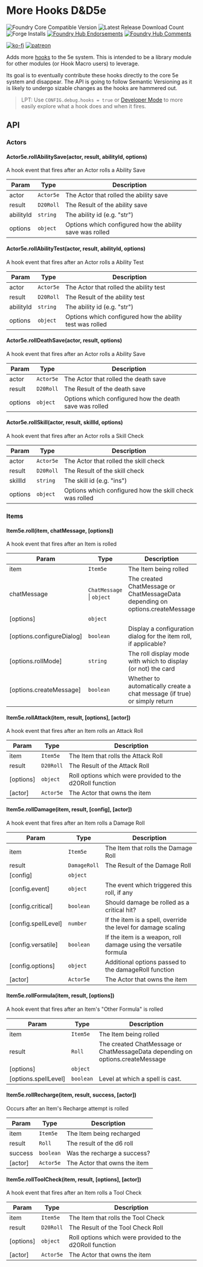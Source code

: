# More Hooks D&D5e

![Foundry Core Compatible Version](https://img.shields.io/badge/dynamic/json.svg?url=https%3A%2F%2Fraw.githubusercontent.com%2FElfFriend-DnD%2Ffoundryvtt-more-hooks-5e%2Fmain%2Fmodule.json&label=Foundry%20Version&query=$.compatibleCoreVersion&colorB=orange)
![Latest Release Download Count](https://img.shields.io/badge/dynamic/json?label=Downloads@latest&query=assets%5B1%5D.download_count&url=https%3A%2F%2Fapi.github.com%2Frepos%2FElfFriend-DnD%2Ffoundryvtt-more-hooks-5e%2Freleases%2Flatest)
![Forge Installs](https://img.shields.io/badge/dynamic/json?label=Forge%20Installs&query=package.installs&suffix=%25&url=https%3A%2F%2Fforge-vtt.com%2Fapi%2Fbazaar%2Fpackage%2Fmore-hooks-5e&colorB=4aa94a)
[![Foundry Hub Endorsements](https://img.shields.io/endpoint?logoColor=white&url=https%3A%2F%2Fwww.foundryvtt-hub.com%2Fwp-json%2Fhubapi%2Fv1%2Fpackage%2Fmore-hooks-5e%2Fshield%2Fendorsements)](https://www.foundryvtt-hub.com/package/more-hooks-5e/)
[![Foundry Hub Comments](https://img.shields.io/endpoint?logoColor=white&url=https%3A%2F%2Fwww.foundryvtt-hub.com%2Fwp-json%2Fhubapi%2Fv1%2Fpackage%2Fmore-hooks-5e%2Fshield%2Fcomments)](https://www.foundryvtt-hub.com/package/more-hooks-5e/)

[![ko-fi](https://img.shields.io/badge/-buy%20me%20a%20coke-%23FF5E5B)](https://ko-fi.com/elffriend)
[![patreon](https://img.shields.io/badge/-patreon-%23FF424D)](https://www.patreon.com/ElfFriend_DnD)

Adds more [hooks](https://foundryvtt.wiki/en/development/guides/Hooks_Listening_Calling) to the 5e system. This is intended to be a library module for other modules (or Hook Macro users) to leverage.

Its goal is to eventually contribute these hooks directly to the core 5e system and disappear. The API is going to follow Semantic Versioning as it is likely to undergo sizable changes as the hooks are hammered out.

> LPT: Use `CONFIG.debug.hooks = true` or [Developer Mode](https://github.com/League-of-Foundry-Developers/foundryvtt-devMode) to more easily explore what a hook does and when it fires.

## API

### Actors

#### Actor5e.rollAbilitySave(actor, result, abilityId, options)

A hook event that fires after an Actor rolls a Ability Save

| Param     | Type                 | Description                                              |
| --------- | -------------------- | -------------------------------------------------------- |
| actor     | <code>Actor5e</code> | The Actor that rolled the ability save                   |
| result    | <code>D20Roll</code> | The Result of the ability save                           |
| abilityId | <code>string</code>  | The ability id (e.g. "str")                              |
| options   | <code>object</code>  | Options which configured how the ability save was rolled |

#### Actor5e.rollAbilityTest(actor, result, abilityId, options)

A hook event that fires after an Actor rolls a Ability Test

| Param     | Type                 | Description                                              |
| --------- | -------------------- | -------------------------------------------------------- |
| actor     | <code>Actor5e</code> | The Actor that rolled the ability test                   |
| result    | <code>D20Roll</code> | The Result of the ability test                           |
| abilityId | <code>string</code>  | The ability id (e.g. "str")                              |
| options   | <code>object</code>  | Options which configured how the ability test was rolled |

#### Actor5e.rollDeathSave(actor, result, options)

A hook event that fires after an Actor rolls a Ability Save

| Param   | Type                 | Description                                            |
| ------- | -------------------- | ------------------------------------------------------ |
| actor   | <code>Actor5e</code> | The Actor that rolled the death save                   |
| result  | <code>D20Roll</code> | The Result of the death save                           |
| options | <code>object</code>  | Options which configured how the death save was rolled |

#### Actor5e.rollSkill(actor, result, skillId, options)

A hook event that fires after an Actor rolls a Skill Check

| Param   | Type                 | Description                                             |
| ------- | -------------------- | ------------------------------------------------------- |
| actor   | <code>Actor5e</code> | The Actor that rolled the skill check                   |
| result  | <code>D20Roll</code> | The Result of the skill check                           |
| skillId | <code>string</code>  | The skill id (e.g. "ins")                               |
| options | <code>object</code>  | Options which configured how the skill check was rolled |

### Items

#### Item5e.roll(item, chatMessage, [options])

A hook event that fires after an Item is rolled

| Param                     | Type                                            | Description                                                                   |
| ------------------------- | ----------------------------------------------- | ----------------------------------------------------------------------------- |
| item                      | <code>Item5e</code>                             | The Item being rolled                                                         |
| chatMessage               | <code>ChatMessage</code> \| <code>object</code> | The created ChatMessage or ChatMessageData depending on options.createMessage |
| [options]                 | <code>object</code>                             |                                                                               |
| [options.configureDialog] | <code>boolean</code>                            | Display a configuration dialog for the item roll, if applicable?              |
| [options.rollMode]        | <code>string</code>                             | The roll display mode with which to display (or not) the card                 |
| [options.createMessage]   | <code>boolean</code>                            | Whether to automatically create a chat message (if true) or simply return     |

#### Item5e.rollAttack(item, result, [options], [actor])

A hook event that fires after an Item rolls an Attack Roll

| Param     | Type                 | Description                                              |
| --------- | -------------------- | -------------------------------------------------------- |
| item      | <code>Item5e</code>  | The Item that rolls the Attack Roll                      |
| result    | <code>D20Roll</code> | The Result of the Attack Roll                            |
| [options] | <code>object</code>  | Roll options which were provided to the d20Roll function |
| [actor]   | <code>Actor5e</code> | The Actor that owns the item                             |

#### Item5e.rollDamage(item, result, [config], [actor])

A hook event that fires after an Item rolls a Damage Roll

| Param               | Type                    | Description                                                      |
| ------------------- | ----------------------- | ---------------------------------------------------------------- |
| item                | <code>Item5e</code>     | The Item that rolls the Damage Roll                              |
| result              | <code>DamageRoll</code> | The Result of the Damage Roll                                    |
| [config]            | <code>object</code>     |                                                                  |
| [config.event]      | <code>object</code>     | The event which triggered this roll, if any                      |
| [config.critical]   | <code>boolean</code>    | Should damage be rolled as a critical hit?                       |
| [config.spellLevel] | <code>number</code>     | If the item is a spell, override the level for damage scaling    |
| [config.versatile]  | <code>boolean</code>    | If the item is a weapon, roll damage using the versatile formula |
| [config.options]    | <code>object</code>     | Additional options passed to the damageRoll function             |
| [actor]             | <code>Actor5e</code>    | The Actor that owns the item                                     |

#### Item5e.rollFormula(item, result, [options])

A hook event that fires after an Item's "Other Formula" is rolled

| Param                | Type                 | Description                                                                   |
| -------------------- | -------------------- | ----------------------------------------------------------------------------- |
| item                 | <code>Item5e</code>  | The Item being rolled                                                         |
| result               | <code>Roll</code>    | The created ChatMessage or ChatMessageData depending on options.createMessage |
| [options]            | <code>object</code>  |                                                                               |
| [options.spellLevel] | <code>boolean</code> | Level at which a spell is cast.                                               |

#### Item5e.rollRecharge(item, result, success, [actor])

Occurs after an Item's Recharge attempt is rolled

| Param   | Type                 | Description                  |
| ------- | -------------------- | ---------------------------- |
| item    | <code>Item5e</code>  | The Item being recharged     |
| result  | <code>Roll</code>    | The result of the d6 roll    |
| success | <code>boolean</code> | Was the recharge a success?  |
| [actor] | <code>Actor5e</code> | The Actor that owns the item |

#### Item5e.rollToolCheck(item, result, [options], [actor])

A hook event that fires after an Item rolls a Tool Check

| Param     | Type                 | Description                                              |
| --------- | -------------------- | -------------------------------------------------------- |
| item      | <code>Item5e</code>  | The Item that rolls the Tool Check                       |
| result    | <code>D20Roll</code> | The Result of the Tool Check Roll                        |
| [options] | <code>object</code>  | Roll options which were provided to the d20Roll function |
| [actor]   | <code>Actor5e</code> | The Actor that owns the item                             |
